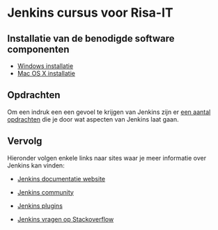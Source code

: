 # Jenkins cursus voor Risa-IT

## Installatie van de benodigde software componenten

* [Windows installatie](docs/WINDOWS.md)
* [Mac OS X installatie](docs/MACOSX.md)

## Opdrachten

Om een indruk een een gevoel te krijgen van Jenkins zijn er [een aantal opdrachten](OPDRACHTEN.md) die je door wat aspecten van Jenkins laat gaan.

## Vervolg

Hieronder volgen enkele links naar sites waar je meer informatie over Jenkins kan vinden:

* [Jenkins documentatie website](https://www.jenkins.io/doc/book/)
* [Jenkins community](https://www.jenkins.io/participate/)
* [Jenkins plugins](https://plugins.jenkins.io/)

* [Jenkins vragen op Stackoverflow](https://stackoverflow.com/questions/tagged/jenkins)
